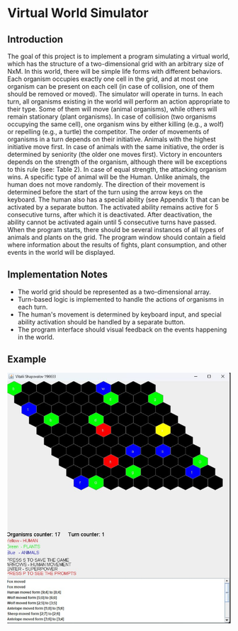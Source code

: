 # Virtual World Simulator

## Introduction

The goal of this project is to implement a program simulating a virtual world, which has the structure of a two-dimensional grid with an arbitrary size of NxM. In this world, there will be simple life forms with different behaviors. Each organism occupies exactly one cell in the grid, and at most one organism can be present on each cell (in case of collision, one of them should be removed or moved).
The simulator will operate in turns. In each turn, all organisms existing in the world will perform an action appropriate to their type. Some of them will move (animal organisms), while others will remain stationary (plant organisms). In case of collision (two organisms occupying the same cell), one organism wins by either killing (e.g., a wolf) or repelling (e.g., a turtle) the competitor. The order of movements of organisms in a turn depends on their initiative. Animals with the highest initiative move first. In case of animals with the same initiative, the order is determined by seniority (the older one moves first). Victory in encounters depends on the strength of the organism, although there will be exceptions to this rule (see: Table 2). In case of equal strength, the attacking organism wins. A specific type of animal will be the Human. Unlike animals, the human does not move randomly. The direction of their movement is determined before the start of the turn using the arrow keys on the keyboard. The human also has a special ability (see Appendix 1) that can be activated by a separate button. The activated ability remains active for 5 consecutive turns, after which it is deactivated. After deactivation, the ability cannot be activated again until 5 consecutive turns have passed. When the program starts, there should be several instances of all types of animals and plants on the grid. The program window should contain a field where information about the results of fights, plant consumption, and other events in the world will be displayed.

## Implementation Notes

- The world grid should be represented as a two-dimensional array.
- Turn-based logic is implemented to handle the actions of organisms in each turn.
- The human's movement is determined by keyboard input, and special ability activation should be handled by a separate button.
- The program interface should visual feedback on the events happening in the world.

## Example

![Map](example/example.jpg)
